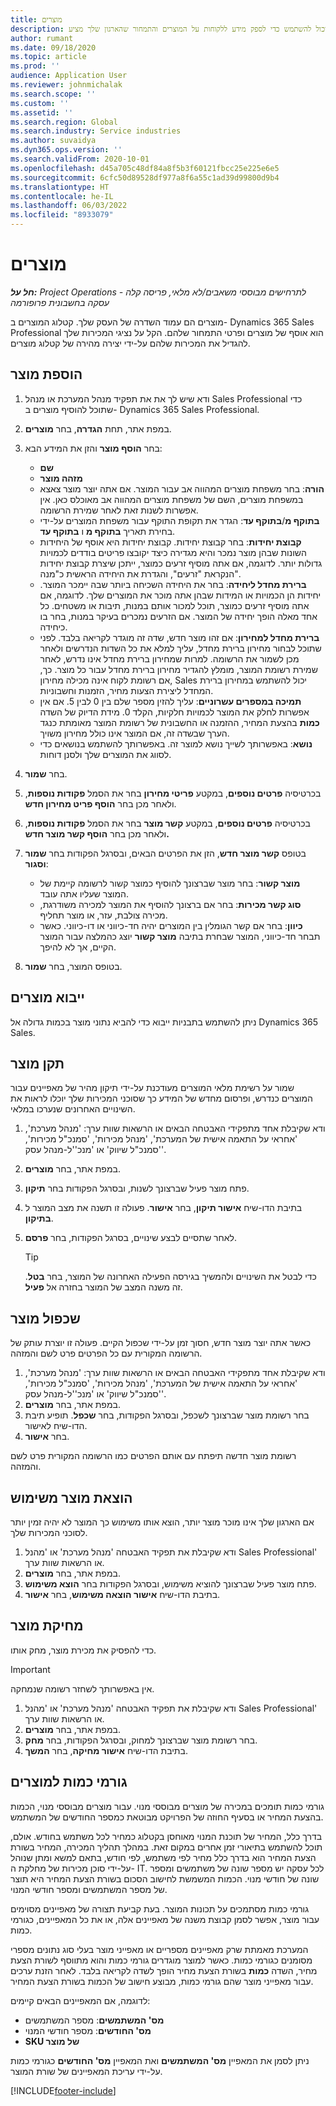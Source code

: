 ```yaml
---
title: ‏‏מוצרים
description: מאמר זה מספק מידע על קטלוג המוצרים שבו אתה יכול להשתמש כדי לספק מידע ללקוחות על המוצרים והתמחור שהארגון שלך מציע.
author: rumant
ms.date: 09/18/2020
ms.topic: article
ms.prod: ''
audience: Application User
ms.reviewer: johnmichalak
ms.search.scope: ''
ms.custom: ''
ms.assetid: ''
ms.search.region: Global
ms.search.industry: Service industries
ms.author: suvaidya
ms.dyn365.ops.version: ''
ms.search.validFrom: 2020-10-01
ms.openlocfilehash: d45a705c48df84a8f5b3f60121fbcc25e225e6e5
ms.sourcegitcommit: 6cfc50d89528df977a8f6a55c1ad39d99800d9b4
ms.translationtype: HT
ms.contentlocale: he-IL
ms.lasthandoff: 06/03/2022
ms.locfileid: "8933079"
---
```

# <a name="products"></a>‏‏מוצרים

_**חל על:** Project Operations לתרחישים מבוססי משאבים/לא מלאי, פריסה קלה - עסקה בחשבונית פרופורמה_

מוצרים הם עמוד השדרה של העסק שלך. קטלוג המוצרים ב- Dynamics 365 Sales Professional הוא אוסף של מוצרים ופרטי התמחור שלהם. הקל על נציגי המכירות שלך להגדיל את המכירות שלהם על-ידי יצירה מהירה של קטלוג מוצרים.

## <a name="add-a-product"></a>הוספת מוצר

1.  ודא שיש לך את את תפקיד מנהל המערכת או מנהל Sales Professional כדי שתוכל להוסיף מוצרים ב- Dynamics 365 Sales Professional.
2.  במפת אתר, תחת **הגדרה**, בחר **מוצרים**.
3.  בחר **הוסף מוצר** והזן את המידע הבא:

    -  **שם**
    -  **מזהה מוצר**
    -  **הורה**: בחר משפחת מוצרים המהווה אב עבור המוצר. אם אתה יוצר מוצר צאצא במשפחת מוצרים, השם של משפחת מוצרים המהווה אב מאוכלס כאן. אין אפשרות לשנות זאת לאחר שמירת הרשומה.
    -  **בתוקף מ**/**בתוקף עד**: הגדר את תקופת התוקף עבור משפחת המוצרים על-ידי בחירת תאריך **בתוקף מ** ו **בתוקף עד**.
    -  **קבוצת יחידות**: בחר קבוצת יחידות. קבוצת יחידות היא אוסף של היחידות השונות שבהן מוצר נמכר והיא מגדירה כיצד יקובצו פריטים בודדים לכמויות גדולות יותר. לדוגמה, אם אתה מוסיף זרעים כמוצר, ייתכן שיצרת קבוצת יחידות הנקראת "זרעים", והגדרת את היחידה הראשית כ"מנה".
    -  **ברירת מחדל ליחידה**: בחר את היחידה השכיחה ביותר שבה יימכר המוצר. יחידות הן הכמויות או המידות שבהן אתה מוכר את המוצרים שלך. לדוגמה, אם אתה מוסיף זרעים כמוצר, תוכל למכור אותם במנות, תיבות או משטחים. כל אחד מאלה הופך יחידה של המוצר. אם הזרעים נמכרים בעיקר במנות, בחר בו כיחידה.
    -  **ברירת מחדל למחירון**: אם זהו מוצר חדש, שדה זה מוגדר לקריאה בלבד. לפני שתוכל לבחור מחירון ברירת מחדל, עליך למלא את כל השדות הנדרשים ולאחר מכן לשמור את הרשומה. למרות שמחירון ברירת מחדל אינו נדרש, לאחר שמירת רשומת המוצר, מומלץ להגדיר מחירון ברירת מחדל עבור כל מוצר. כך, אם רשומת לקוח אינה מכילה מחירון, Sales יכול להשתמש במחירון ברירת המחדל ליצירת הצעות מחיר, הזמנות וחשבוניות.
    -  **תמיכה במספרים עשרוניים**: עליך להזין מספר שלם בין 0 לבין 5. אם אין אפשרות לחלק את המוצר לכמויות חלקיות, הקלד 0. מידת הדיוק של השדה **כמות** בהצעת המחיר, ההזמנה או החשבונית של רשומת המוצר מאומתת כנגד הערך שבשדה זה, אם המוצר אינו כולל מחירון משויך.
    -  **נושא**: באפשרותך לשייך נושא למוצר זה. באפשרותך להשתמש בנושאים כדי לסווג את המוצרים שלך ולסנן דוחות.

4.  בחר **שמור**.
5.  בכרטיסיה **פרטים נוספים**, במקטע **פריטי מחירון** בחר את הסמל **פקודות נוספות**, ולאחר מכן בחר **הוסף פריט מחירון חדש**.
7.  בכרטיסיה **פרטים נוספים**, במקטע **קשר מוצר** בחר את הסמל **פקודות נוספות**, ולאחר מכן בחר **הוסף קשר מוצר חדש.**
8.  בטופס **קשר מוצר חדש**, הזן את הפרטים הבאים, ובסרגל הפקודות בחר **שמור וסגור**:

    -   **מוצר קשור**: בחר מוצר שברצונך להוסיף כמוצר קשור לרשומה קיימת של המוצר שעליו אתה עובד.
    -   **סוג קשר מכירות**: בחר אם ברצונך להוסיף את המוצר למכירה משודרגת, מכירה צולבת, עזר, או מוצר תחליף.
    -   **כיוון**: בחר אם קשר הגומלין בין המוצרים יהיה חד-כיווני או דו-כיווני. כאשר תבחר חד-כיווני, המוצר שבחרת בתיבה **מוצר קשור** יוצג כהמלצה עבור המוצר הקיים, אך לא להיפך.

9.  בטופס המוצר, בחר **שמור**.

## <a name="import-products"></a>ייבוא מוצרים

ניתן להשתמש בתבניות ייבוא כדי להביא נתוני מוצר בכמות גדולה אל Dynamics 365 Sales.

## <a name="revise-a-product"></a>תקן‬ מוצר

שמור על רשימת מלאי המוצרים מעודכנת על-ידי תיקון מהיר של מאפיינים עבור המוצרים כנדרש, ופרסום מחדש של המידע כך שסוכני המכירות שלך יוכלו לראות את השינויים האחרונים שנערכו במלאי.

1.  ודא שקיבלת אחד מתפקידי האבטחה הבאים או הרשאות שוות ערך: 'מנהל מערכת', 'אחראי על התאמה אישית של המערכת', 'מנהל מכירות', 'סמנכ"ל מכירות', 'סמנכ"ל שיווק' או 'מנכ''ל-מנהל עסק'.
2.  במפת אתר, בחר **מוצרים**.
3.  פתח מוצר פעיל שברצונך לשנות, ובסרגל הפקודות בחר **תיקון**.
4.  בתיבת הדו-שיח **אישור תיקון**, בחר **אישור‏**. פעולה זו תשנה את מצב המוצר ל **בתיקון**.
5.  לאחר שתסיים לבצע שינויים, בסרגל הפקודות, בחר **פרסם**.

    > [!TIP]
    > כדי לבטל את השינויים ולהמשיך בגירסה הפעילה האחרונה של המוצר, בחר **‏‫בטל‬**. זה משנה המצב של המוצר בחזרה אל **פעיל**.

## <a name="clone-a-product"></a>שכפול‬ מוצר 

כאשר אתה יוצר מוצר חדש, חסוך זמן על-ידי שכפול הקיים. פעולה זו יוצרת עותק של הרשומה המקורית עם כל הפרטים פרט לשם והמזהה.

1.  ודא שקיבלת אחד מתפקידי האבטחה הבאים או הרשאות שוות ערך: 'מנהל מערכת', 'אחראי על התאמה אישית של המערכת', 'מנהל מכירות', 'סמנכ"ל מכירות', 'סמנכ"ל שיווק' או 'מנכ''ל-מנהל עסק'.
2.  במפת אתר, בחר **מוצרים**.
3.  בחר רשומת מוצר שברצונך לשכפל, ובסרגל הפקודות, בחר **שכפל**. תופיע תיבת הדו-שיח לאישור.
4.  בחר **אישור**.

רשומת מוצר חדשה תיפתח עם אותם הפרטים כמו הרשומה המקורית פרט לשם והמזהה.

## <a name="retire-a-product"></a>הוצאת מוצר משימוש 

אם הארגון שלך אינו מוכר מוצר יותר, הוצא אותו משימוש כך המוצר לא יהיה זמין יותר לסוכני המכירות שלך.

1.  ודא שקיבלת את תפקיד האבטחה 'מנהל מערכת' או 'מהנל Sales Professional' או הרשאות שוות ערך.
2.  במפת אתר, בחר **מוצרים**.
3.  פתח מוצר פעיל שברצונך להוציא משימוש, ובסרגל הפקודות בחר **הוצא משימוש**.
4.  בתיבת הדו-שיח **אישור הוצאה משימוש**, בחר **אישור‏**.


## <a name="delete-a-product"></a>מחיקת מוצר

כדי להפסיק את מכירת מוצר, מחק אותו.

> [!IMPORTANT]
> אין באפשרותך לשחזר רשומה שנמחקה.

1.  ודא שקיבלת את תפקיד האבטחה 'מנהל מערכת' או 'מהנל Sales Professional' או הרשאות שוות ערך.
2.  במפת אתר, בחר **מוצרים**.
3.  בחר רשומת מוצר שברצונך למחוק, ובסרגל הפקודות, בחר **מחק**.
4.  בתיבת הדו-שיח **אישור מחיקה**, בחר **המשך‏**.
 
 ## <a name="quantity-factors-for-products"></a>גורמי כמות למוצרים

גורמי כמות תומכים במכירה של מוצרים מבוססי מנוי. עבור מוצרים מבוססי מנוי, הכמות בהצעת המחיר או בסעיף החוזה של הפרויקט מבוטאת כמספר החודשים של המשתמש.

בדרך כלל, המחיר של תוכנת המנוי מאוחסן בקטלוג כמחיר לכל משתמש בחודש. אולם, תוכל להשתמש בתיאורי זמן אחרים במקום זאת. במהלך תהליך המכירה, המחיר בשורת הצעת המחיר הוא בדרך כלל מחיר לפי משתמש, לפי חודש, בתאם למשא ומתן שנוהל על-ידי סוכן מכירות של מחלקת ה- IT. לכל עסקה יש מספר שונה של משתמשים ומספר שונה של חודשי מנוי. הכמות המשמשת לחישוב הסכום בשורת הצעת המחיר היא תוצר של מספר המשתמשים ומספר חודשי המנוי.

גורמי כמות מסתמכים על תכונות המוצר. בעת קביעת תצורה של מאפיינים מסוימים עבור מוצר, אפשר לסמן קבוצת משנה של מאפיינים אלה, או את כל המאפיינים, כגורמי כמות.

המערכת מאמתת שרק מאפיינים מספריים או מאפייני מוצר בעלי סוג נתונים מספרי מסומנים כגורמי כמות. כאשר למוצר מוגדרים גורמי כמות והוא מתווסף לשורת הצעת מחיר, השדה **כמות** בשורת הצעת מחיר הופך לשדה לקריאה בלבד. לאחר הזנת ערכים עבור מאפייני מוצר שהם גורמי כמות, מבוצע חישוב של הכמות בשורת הצעת המחיר.

לדוגמה, אם המאפיינים הבאים קיימים: 

- **מס' המשתמשים**: מספר המשתמשים 
- **מס' החודשים**: מספר חודשי המנוי
- **SKU של מוצר** 

ניתן לסמן את המאפיין **מס' המשתמשים** ואת המאפיין **מס' החודשים** כגורמי כמות על-ידי עריכת המאפיינים של שורת המוצר. 


[!INCLUDE[footer-include](../includes/footer-banner.md)]